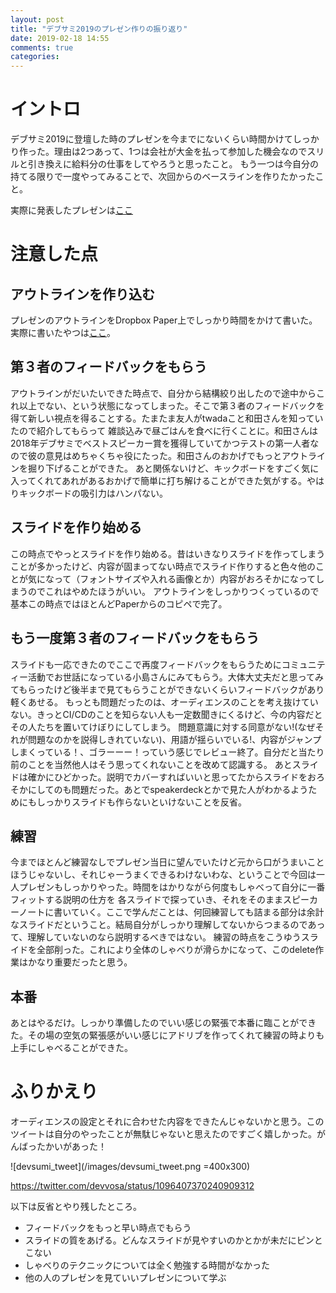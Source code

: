 ```yaml
---
layout: post
title: "デブサミ2019のプレゼン作りの振り返り"
date: 2019-02-18 14:55
comments: true
categories:
---
```


# イントロ

デブサミ2019に登壇した時のプレゼンを今までにないくらい時間かけてしっかり作った。理由は2つあって、1つは会社が大金を払って参加した機会なのでスリルと引き換えに給料分の仕事をしてやろうと思ったこと。
もう一つは今自分の持てる限りで一度やってみることで、次回からのベースラインを作りたかったこと。

実際に発表したプレゼンは[ここ](https://speakerdeck.com/kimh/cdwoshi-idao-siteshu-duan-shang-falsesohutoueakai-fa-wosiyou)

# 注意した点

## アウトラインを作り込む

プレゼンのアウトラインをDropbox Paper上でしっかり時間をかけて書いた。実際に書いたやつは[ここ](https://paper.dropbox.com/doc/CICD--AWkkEr_C_ZPOCcZagtyXC4MfAg-3m4SlWyduju1psbEqFoHX)。

## 第３者のフィードバックをもらう

アウトラインがだいたいできた時点で、自分から結構絞り出したので途中からこれ以上でない、という状態になってしまった。そこで第３者のフィードバックを得て新しい視点を得ることする。たまたま友人がtwadaこと和田さんを知っていたので紹介してもらって
雑談込みで昼ごはんを食べに行くことに。和田さんは2018年デブサミでベストスピーカー賞を獲得していてかつテストの第一人者なので彼の意見はめちゃくちゃ役にたった。和田さんのおかげでもっとアウトラインを掘り下げることができた。
あと関係ないけど、キックボードをすごく気に入ってくれてあれがあるおかげで簡単に打ち解けることができた気がする。やはりキックボードの吸引力はハンパない。

## スライドを作り始める

この時点でやっとスライドを作り始める。昔はいきなりスライドを作ってしまうことが多かったけど、内容が固まってない時点でスライド作りすると色々他のことが気になって（フォントサイズや入れる画像とか）内容がおろそかになってしまうのでこれはやめたほうがいい。
アウトラインをしっかりつくっているので基本この時点ではほとんどPaperからのコピペで完了。

## もう一度第３者のフィードバックをもらう

スライドも一応できたのでここで再度フィードバックをもらうためにコミュニティー活動でお世話になっている小島さんにみてもらう。大体大丈夫だと思ってみてもらったけど後半まで見てもらうことができないくらいフィードバックがあり軽くあせる。
もっとも問題だったのは、オーディエンスのことを考え抜けていない。きっとCI/CDのことを知らない人も一定数聞きにくるけど、今の内容だとその人たちを置いてけぼりにしてしまう。
問題意識に対する同意がない!(なぜそれが問題なのかを説得しきれていない)、用語が揺らいでいる!、内容がジャンプしまくっている！、ゴラーーー！っていう感じでレビュー終了。自分だと当たり前のことを当然他人はそう思ってくれないことを改めて認識する。
あとスライドは確かにひどかった。説明でカバーすればいいと思ってたからスライドをおろそかにしてのも問題だった。あとでspeakerdeckとかで見た人がわかるようためにもしっかりスライドも作らないといけないことを反省。

## 練習

今までほとんど練習なしでプレゼン当日に望んでいたけど元から口がうまいことほうじゃないし、それじゃーうまくできるわけないわな、ということで今回は一人プレゼンもしっかりやった。時間をはかりながら何度もしゃべって自分に一番フィットする説明の仕方を
各スライドで探っていき、それをそのままスピーカーノートに書いていく。ここで学んだことは、何回練習しても詰まる部分は余計なスライドだということ。結局自分がしっかり理解してないからつまるのであって、理解していないのなら説明するべきではない。
練習の時点をこうゆうスライドを全部削った。これにより全体のしゃべりが滑らかになって、このdelete作業はかなり重要だったと思う。

## 本番

あとはやるだけ。しっかり準備したのでいい感じの緊張で本番に臨ことができた。その場の空気の緊張感がいい感じにアドリブを作ってくれて練習の時よりも上手にしゃべることができた。

# ふりかえり

オーディエンスの設定とそれに合わせた内容をできたんじゃないかと思う。このツイートは自分のやったことが無駄じゃないと思えたのですごく嬉しかった。がんばったかいがあった！

![devsumi_tweet](/images/devsumi_tweet.png =400x300)

https://twitter.com/devvosa/status/1096407370240909312


以下は反省とやり残したところ。

- フィードバックをもっと早い時点でもらう
- スライドの質をあげる。どんなスライドが見やすいのかとかが未だにピンとこない
- しゃべりのテクニックについては全く勉強する時間がなかった
- 他の人のプレゼンを見ていいプレゼンについて学ぶ
